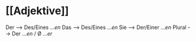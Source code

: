 # [[Adjektive]]
Der --> Des/Eines ...*en*
Das --> Des/Eines ...*en*
Sie --> Der/Einer ...*en*
Plural --> Der ...*en* / Ø ...*er*